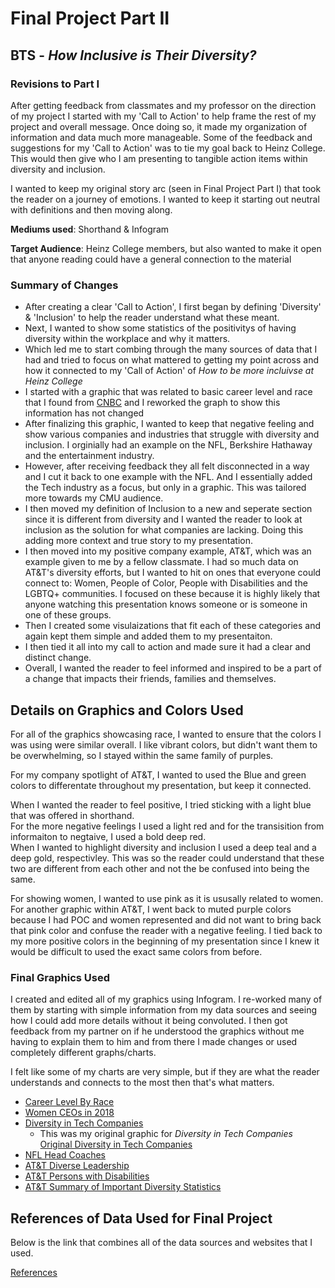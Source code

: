 # Final Project Part II

## BTS - *How Inclusive is Their Diversity?*

### Revisions to Part I

After getting feedback from classmates and my professor on the direction of my project I started with my 'Call to Action' to help frame the rest of my project and overall message.  Once doing so, it made my organization of information and data much more manageable.  Some of the feedback and suggestions for my 'Call to Action' was to tie my goal back to Heinz College.  This would then give who I am presenting to tangible action items within diversity and inclusion. 

I wanted to keep my original story arc (seen in Final Project Part I) that took the reader on a journey of emotions.  I wanted to keep it starting out neutral with definitions and then moving along.  

**Mediums used**: Shorthand & Infogram

**Target Audience**: Heinz College members, but also wanted to make it open that anyone reading could have a general connection to the material

### Summary of Changes

- After creating a clear 'Call to Action', I first began by defining 'Diversity' & 'Inclusion' to help the reader understand what these meant.  
- Next, I wanted to show some statistics of the positivitys of having diversity within the workplace and why it matters. 
- Which led me to start combing through the many sources of data that I had and tried to focus on what mattered to getting my point across and how it connected to my 'Call of Action' of *How to be more incluivse at Heinz College*
- I started with a graphic that was related to basic career level and race that I found from [CNBC](https://www.cnbc.com/2020/06/11/companies-are-making-bold-promises-about-greater-diversity-theres-a-long-way-to-go.html) and I reworked the graph to show this information has not changed
- After finalizing this graphic, I wanted to keep that negative feeling and show various companies and industries that struggle with diversity and inclusion.  I orginially had an example on the NFL, Berkshire Hathaway and the entertainment industry. 
- However, after receiving feedback they all felt disconnected in a way and I cut it back to one example with the NFL.  And I essentially added the Tech industry as a focus, but only in a graphic.  This was tailored more towards my CMU audience. 
- I then moved my definition of Inclusion to a new and seperate section since it is different from diversity and I wanted the reader to look at inclusion as the solution for what companies are lacking.  Doing this adding more context and true story to my presentation.  
- I then moved into my positive company example, AT&T, which was an example given to me by a fellow classmate.  I had so much data on AT&T's diversity efforts, but I wanted to hit on ones that everyone could connect to: Women, People of Color, People with Disabilities and the LGBTQ+ communities.  I focused on these because it is highly likely that anyone watching this presentation knows someone or is someone in one of these groups. 
- Then I created some visulaizations that fit each of these categories and again kept them simple and added them to my presentaiton.  
- I then tied it all into my call to action and made sure it had a clear and distinct change.  
- Overall, I wanted the reader to feel informed and inspired to be a part of a change that impacts their friends, families and themselves. 

## Details on Graphics and Colors Used

For all of the graphics showcasing race, I wanted to ensure that the colors I was using were similar overall.  I like vibrant colors, but didn't want them to be overwhelming, so I stayed within the same family of purples.

For my company spotlight of AT&T, I wanted to used the Blue and green colors to differentate throughout my presentation, but keep it connected.  

When I wanted the reader to feel positive, I tried sticking with a light blue that was offered in shorthand.  
For the more negative feelings I used a light red and for the transisition from informaiton to negtaive, I used a bold deep red.  
When I wanted to highlight diversity and inclusion I used a deep teal and a deep gold, respectivley.  This was so the reader could understand that these two are different from each other and not the be confused into being the same. 

For showing women, I wanted to use pink as it is ususally related to women.  For another graphic within AT&T, I went back to muted purple colors because I had POC and women represented and did not want to bring back that pink color and confuse the reader with a negative feeling.  I tied back to my more positive colors in the beginning of my presentation since I knew it would be difficult to used the exact same colors from before. 

### Final Graphics Used 

I created and edited all of my graphics using Infogram.  I re-worked many of them by starting with simple information from my data sources and seeing how I could add more details without it being convoluted.  I then got feedback from my partner on if he understood the graphics without me having to explain them to him and from there I made changes or used completely different graphs/charts.  

I felt like some of my charts are very simple, but if they are what the reader understands and connects to the most then that's what matters.

- [Career Level By Race](https://infogram.com/final-1hkv2nr8x9xr4x3?live) 
- [Women CEOs in 2018](https://infogram.com/women-ceos-1hke60dex00525r?live) 
- [Diversity in Tech Companies](https://infogram.com/top-us-companies-1hke60dejxje25r?live) 
   - This was my original graphic for *Diversity in Tech Companies* [Original Diversity in Tech Companies](https://infogram.com/final3-1hdw2jo95vwo6l0?live)
- [NFL Head Coaches](https://infogram.com/nfl-head-coaches-1h8n6mxvympv4xo?live)
- [AT&T Diverse Leadership](https://infogram.com/att-management-1h7k231kpn1k4xr?live)
- [AT&T Persons with Disabilities](https://infogram.com/att-disabilities-1h8n6mxvol7v4xo?live)
- [AT&T Summary of Important Diversity Statistics](https://infogram.com/att-facts-1hdw2jo9jm9o6l0?live)

## References of Data Used for Final Project

Below is the link that combines all of the data sources and websites that I used. 

[References](https://infogram.com/references-1h7z2l3eyjme2ow?live)
